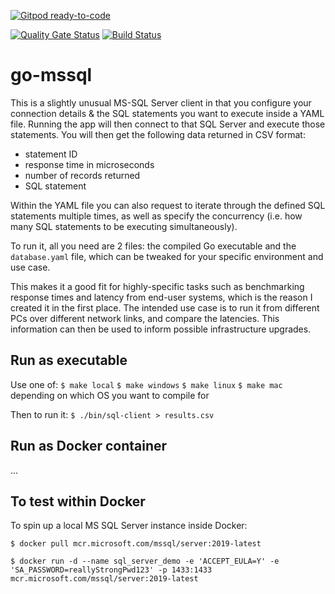 [![Gitpod ready-to-code](https://img.shields.io/badge/Gitpod-ready--to--code-blue?logo=gitpod)](https://gitpod.io/#https://github.com/monch1962/go-mssql)

[![Quality Gate Status](https://sonarcloud.io/api/project_badges/measure?project=monch1962_go-mssql&metric=alert_status)](https://sonarcloud.io/dashboard?id=monch1962_go-mssql)
[![Build Status](https://dev.azure.com/monch1962/monch1962/_apis/build/status/monch1962.go-mssql?branchName=master)](https://dev.azure.com/monch1962/monch1962/_build/latest?definitionId=9&branchName=master)
# go-mssql
This is a slightly unusual MS-SQL Server client in that you configure your connection details & the SQL statements you want to execute inside a YAML file. Running the app will then connect to that SQL Server and execute those statements. You will then get the following data returned in CSV format:
- statement ID
- response time in microseconds
- number of records returned
- SQL statement

Within the YAML file you can also request to iterate through the defined SQL statements multiple times, as well as specify the concurrency (i.e. how many SQL statements to be executing simultaneously).

To run it, all you need are 2 files: the compiled Go executable and the `database.yaml` file, which can be tweaked for your specific environment and use case.

This makes it a good fit for highly-specific tasks such as benchmarking response times and latency from end-user systems, which is the reason I created it in the first place. The intended use case is to run it from different PCs over different network links, and compare the latencies. This information can then be used to inform possible infrastructure upgrades.

## Run as executable
Use one of:
`$ make local`
`$ make windows`
`$ make linux`
`$ make mac`
depending on which OS you want to compile for

Then to run it:
`$ ./bin/sql-client > results.csv`

## Run as Docker container
...


## To test within Docker
To spin up a local MS SQL Server instance inside Docker:

`$ docker pull mcr.microsoft.com/mssql/server:2019-latest`

`$ docker run -d --name sql_server_demo -e 'ACCEPT_EULA=Y' -e 'SA_PASSWORD=reallyStrongPwd123' -p 1433:1433 mcr.microsoft.com/mssql/server:2019-latest`
